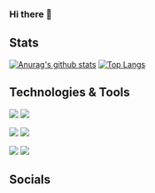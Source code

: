 ### Hi there 👋

## Stats
[![Anurag's github stats](https://github-readme-stats.vercel.app/api?username=CrashOverrideProductions)](https://github.com/anuraghazra/github-readme-stats)
[![Top Langs](https://github-readme-stats.vercel.app/api/top-langs/?username=CrashOverrideProductions&langs_count=8)](https://github.com/anuraghazra/github-readme-stats)


## Technologies & Tools

<!-- Platforms -->
![](https://img.shields.io/badge/Platform-Windows-success?style=flat&logo=Windows&logoColor=white&color=2bbc8a)
![](https://img.shields.io/badge/Platform-Arduino-success?style=flat&logo=Arduino&logoColor=white&color=2bbc8a)
<!-- Code -->
![](https://img.shields.io/badge/Code-Python-success?style=flat&logo=Python&logoColor=white&color=2bbc8a)
![](https://img.shields.io/badge/Code-C%20Sharp-success?style=flat&logo=C%20Sharp&logoColor=white&color=2bbc8a)
<!-- Editors -->
![](https://img.shields.io/badge/IDE-Visual%20Studio-success?style=flat&logo=Visual%20Studio&logoColor=white&color=2bbc8a)
![](https://img.shields.io/badge/IDE-Visual%20Studio%20Code-success?style=flat&logo=Visual%20Studio%20Code&logoColor=white&color=2bbc8a)


## Socials


<!--
**CrashOverrideProductions/CrashOverRideProductions** is a ✨ _special_ ✨ repository because its `README.md` (this file) appears on your GitHub profile.

Here are some ideas to get you started:

- 🔭 I’m currently working on ...
- 🌱 I’m currently learning ...
- 👯 I’m looking to collaborate on ...
- 🤔 I’m looking for help with ...
- 💬 Ask me about ...
- 📫 How to reach me: ...
- 😄 Pronouns: ...
- ⚡ Fun fact: ...
-->
